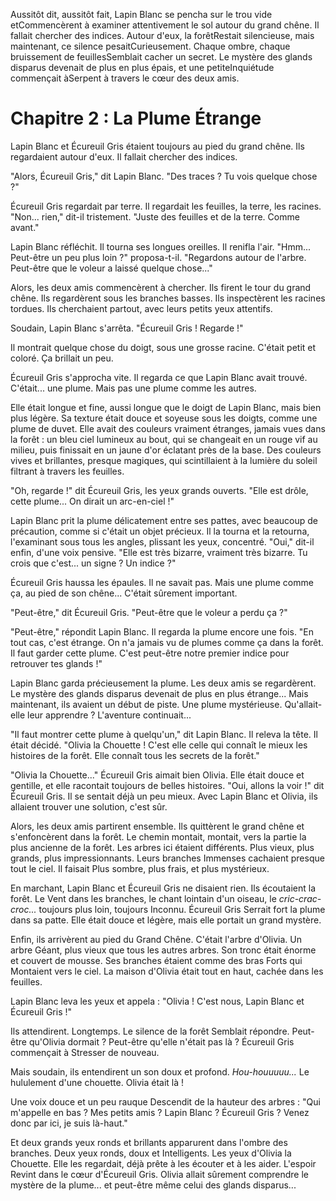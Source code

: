 Aussitôt dit, aussitôt fait, Lapin Blanc se pencha sur le trou vide etCommencèrent à examiner attentivement le sol autour du grand chêne. Il fallait chercher des indices.
Autour d'eux, la forêtRestait silencieuse, mais maintenant, ce silence pesaitCurieusement.  Chaque ombre, chaque bruissement de feuillesSemblait cacher un secret.  Le mystère des glands disparus devenait de plus en plus épais, et une petiteInquiétude commençait àSerpent à travers le cœur des deux amis.




# Chapitre 2 : La Plume Étrange

Lapin Blanc et Écureuil Gris étaient toujours au pied du grand chêne.  Ils regardaient autour d'eux.  Il fallait chercher des indices.

"Alors, Écureuil Gris," dit Lapin Blanc.  "Des traces ?  Tu vois quelque chose ?"

Écureuil Gris regardait par terre.  Il regardait les feuilles, la terre, les racines.  "Non... rien," dit-il tristement.  "Juste des feuilles et de la terre.  Comme avant."

Lapin Blanc réfléchit.  Il tourna ses longues oreilles.  Il renifla l'air.  "Hmm...  Peut-être un peu plus loin ?" proposa-t-il.  "Regardons autour de l'arbre.  Peut-être que le voleur a laissé quelque chose..."

Alors, les deux amis commencèrent à chercher.  Ils firent le tour du grand chêne.  Ils regardèrent sous les branches basses.  Ils inspectèrent les racines tordues.  Ils cherchaient partout, avec leurs petits yeux attentifs.

Soudain, Lapin Blanc s'arrêta.  "Écureuil Gris !  Regarde !"

Il montrait quelque chose du doigt, sous une grosse racine.  C'était petit et coloré.  Ça brillait un peu.

Écureuil Gris s'approcha vite.  Il regarda ce que Lapin Blanc avait trouvé.  C'était... une plume.  Mais pas une plume comme les autres.

Elle était longue et fine, aussi longue que le doigt de Lapin Blanc, mais bien plus légère. Sa texture était douce et soyeuse sous les doigts, comme une plume de duvet. Elle avait des couleurs vraiment étranges, jamais vues dans la forêt : un bleu ciel lumineux au bout, qui se changeait en un rouge vif au milieu, puis finissait en un jaune d'or éclatant près de la base. Des couleurs vives et brillantes, presque magiques, qui scintillaient à la lumière du soleil filtrant à travers les feuilles.

"Oh, regarde !"  dit Écureuil Gris, les yeux grands ouverts. "Elle est drôle, cette plume... On dirait un arc-en-ciel !"

Lapin Blanc prit la plume délicatement entre ses pattes, avec beaucoup de précaution, comme si c'était un objet précieux. Il la tourna et la retourna, l'examinant sous tous les angles, plissant les yeux, concentré. "Oui," dit-il enfin, d'une voix pensive. "Elle est très bizarre, vraiment très bizarre.  Tu crois que c'est... un signe ? Un indice ?"

Écureuil Gris haussa les épaules.  Il ne savait pas.  Mais une plume comme ça, au pied de son chêne...  C'était sûrement important.

"Peut-être," dit Écureuil Gris.  "Peut-être que le voleur a perdu ça ?"

"Peut-être," répondit Lapin Blanc.  Il regarda la plume encore une fois.  "En tout cas, c'est étrange.  On n'a jamais vu de plumes comme ça dans la forêt.  Il faut garder cette plume.  C'est peut-être notre premier indice pour retrouver tes glands !"

Lapin Blanc garda précieusement la plume.  Les deux amis se regardèrent.  Le mystère des glands disparus devenait de plus en plus étrange...  Mais maintenant, ils avaient un début de piste.  Une plume mystérieuse.  Qu'allait-elle leur apprendre ?  L'aventure continuait...

"Il faut montrer cette plume à quelqu'un," dit Lapin Blanc. Il releva la tête. Il était décidé. "Olivia la Chouette ! C'est elle celle qui connaît le mieux les histoires de la forêt. Elle connaît tous les secrets de la forêt."

"Olivia la Chouette..." Écureuil Gris aimait bien Olivia. Elle était douce et gentille, et elle racontait toujours de belles histoires. "Oui, allons la voir !" dit Écureuil Gris. Il se sentait déjà un peu mieux. Avec Lapin Blanc et Olivia, ils allaient trouver une solution, c'est sûr.

Alors, les deux amis partirent ensemble.  Ils quittèrent le grand chêne et s'enfoncèrent dans la forêt.  Le chemin montait, montait, vers la partie la plus ancienne de la forêt.  Les arbres ici étaient différents.  Plus vieux, plus grands, plus impressionnants.  Leurs branches Immenses cachaient presque tout le ciel.  Il faisait Plus sombre, plus frais, et plus mystérieux.

En marchant, Lapin Blanc et Écureuil Gris ne disaient rien.  Ils écoutaient la forêt.  Le Vent dans les branches, le chant lointain d'un oiseau, le *cric-crac-croc...* toujours plus loin, toujours Inconnu.  Écureuil Gris Serrait fort la plume dans sa patte.  Elle était douce et légère, mais elle portait un grand mystère.

Enfin, ils arrivèrent au pied du Grand Chêne.  C'était l'arbre d'Olivia.  Un arbre Géant, plus vieux que tous les autres arbres.  Son tronc était énorme et couvert de mousse.  Ses branches étaient comme des bras Forts qui Montaient vers le ciel.  La maison d'Olivia était tout en haut, cachée dans les feuilles.

Lapin Blanc leva les yeux et appela : "Olivia !  C'est nous, Lapin Blanc et Écureuil Gris !"

Ils attendirent.  Longtemps.  Le silence de la forêt Semblait répondre.  Peut-être qu'Olivia dormait ?  Peut-être qu'elle n'était pas là ?  Écureuil Gris commençait à Stresser de nouveau.

Mais soudain, ils entendirent un son doux et profond.  *Hou-houuuuu...*  Le hululement d'une chouette.  Olivia était là !

Une voix douce et un peu rauque Descendit de la hauteur des arbres : "Qui m'appelle en bas ?  Mes petits amis ?  Lapin Blanc ?  Écureuil Gris ?  Venez donc par ici, je suis là-haut."

Et deux grands yeux ronds et brillants apparurent dans l'ombre des branches.  Deux yeux ronds, doux et Intelligents.  Les yeux d'Olivia la Chouette.  Elle les regardait, déjà prête à les écouter et à les aider.  L'espoir Revint dans le cœur d'Écureuil Gris.  Olivia allait sûrement comprendre le mystère de la plume... et peut-être même celui des glands disparus...